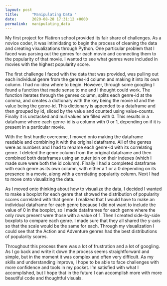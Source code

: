 ```yaml
---
layout: post
title:      "Manipulating Data "
date:       2020-08-28 17:31:12 +0000
permalink:  manipulating_data
---
```



My first project for Flatiron school provided its fair share of challenges. As a novice coder, it was intimidating to begin the process of cleaning the data and creating visualizations through Python. One particular problem that I faced was parsing out the genres for each movie and connecting them to the popularity of that movie. I wanted to see what genres were included in movies with the highest popularity score. 

The first challenge I faced with the data that was provided, was pulling out each individual genre from the genres-id column and making it into its own column. I had no idea where to begin. However, through some googling I found a function that made sense to me and I thought could work. The function iterates through the genres column, splits each genre-id at the comma, and creates a dictionary with the key being the movie id and the value being the genre-id. This dictionary is appended to a dataframe and then grouped by id, sliced by the value and counted using value-counts. Finally it is unstacked and null values are filled with 0. This results in a dataframe where each genre-id is a column with 0 or 1, depending on if it is present in a particular movie. 

With the first hurdle overcome, I moved onto making the dataframe readable and combining it with the original dataframe. All of the genres were as numbers and I had to rename each genre-id with its correlating genre. I deleted the genre column from the original dataframe and then combined both dataframes using an outer join on their indexes (which I made sure were both the id column). Finally I had a completed dataframe with each genre as its own column, with either a 1 or a 0 depending on its presence in a movie, along with a correlating popularity column. Next I had to move onto visualizing the data. 

As I moved onto thinking about how to visualize the data, I decided I wanted to make a boxplot for each genre that showed the distribution of popularity scores correlated with that genre. I realized that I would have to make an individual dataframe for each genre because I did not want to include the value of 0 in the boxplot, so I made dataframes for each genre where the only rows present were those with a value of 1. Then I created side-by-side boxplots to compare each genre. I made sure that they all shared the y-axis so that the scale would be the same for each. Through my visualization I could see that the Action and Adventure genres had the best distributions of popularity scores. 

Throughout this process there was a lot of frustration and a lot of googling. As I go back and write it down the process seems straightforward and simple, but in the moment it was complex and often very difficult. As my skills and understanding improve, I hope to be able to face challenges with more confidence and tools in my pocket. I’m satisfied with what I accomplished, but I hope that in the future I can accomplish more with more beautiful code and thoughtful visuals. 

